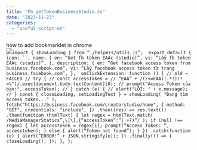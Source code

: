 ```yaml
---
title: "Fb_getTokenBusinessStudio.Js"
date: "2023-11-23"
categories: 
  - "useful-script-en"
---
```


how to add bookmarklet in chrome  
![](https://camo.githubusercontent.com/5f21e427a7d3ee887313a4f9b1ab033e6462db47ca299bf3f7e2d81a0ce854bd/68747470733a2f2f696d672e7765626e6f74732e636f6d2f323031392f30342f447261672d616e642d44726f702d4c696e6b732d696e2d4368726f6d652e706e67)`import { showLoading } from “./helpers/utils.js”;  export default { icon: ``, name: { en: “Get fb token EAAc (studio)”, vi: “Lấy fb token EAAc (studio)”, }, description: { en: “Get facebook access token from business.facebook.com”, vi: “Lấy facebook access token từ trang business.facebook.com”, },  onClickExtension: function () { // old – FAILED // try { // const accessToken = // “EAA” + /(?<=EAA)(.*?)(?=\")/.exec(document.body.textContent)[0]; // prompt("Access Token của bạn:", accessToken); // } catch (e) { // alert("LỖI: " + e.message); // } const { closeLoading, setLoadingText } = showLoading( "Đang tìm access token..." ); fetch("https://business.facebook.com/creatorstudio/home", { method: "GET", credentials: "include", }) .then((res) => res.text()) .then(function (htmlText) { let regex = htmlText.match( /MediaManagerStatics”,\[\],{“accessToken”:”(.+?)”/ ); if (null !== regex) { let accesstoken = regex[1]; prompt(“Access Token: “, accesstoken); } else { alert(“Token not found”); } }) .catch(function (e) { alert(“ERROR:” + JSON.stringify(e)); }) .finally(() => { closeLoading(); }); }, };`

